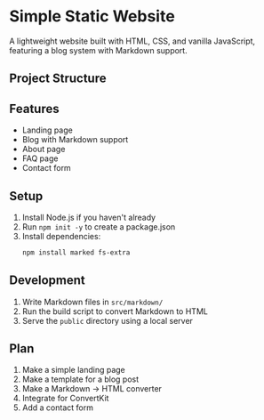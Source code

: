 # Simple Static Website

A lightweight website built with HTML, CSS, and vanilla JavaScript, featuring a blog system with Markdown support.

## Project Structure

## Features
- Landing page
- Blog with Markdown support
- About page
- FAQ page
- Contact form

## Setup
1. Install Node.js if you haven't already
2. Run `npm init -y` to create a package.json
3. Install dependencies:
   ```bash
   npm install marked fs-extra
   ```

## Development
1. Write Markdown files in `src/markdown/`
2. Run the build script to convert Markdown to HTML
3. Serve the `public` directory using a local server

## Plan
1. Make a simple landing page
2. Make a template for a blog post
3. Make a Markdown -> HTML converter
4. Integrate for ConvertKit
5. Add a contact form